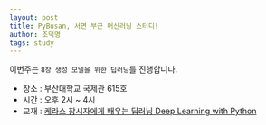 ```yaml
---
layout: post
title: PyBusan, 서면 부근 머신러닝 스터디!
author: 조덕명
tags: study
---
```


이번주는 `8장 생성 모델을 위한 딥러닝`를 진행합니다.

- 장소 : 부산대학교 국제관 615호
- 시간 : 오후 2시 ~ 4시
- 교재 : [케라스 창시자에게 배우는 딥러닝 Deep Learning with Python](https://www.aladin.co.kr/shop/wproduct.aspx?ItemId=170317445)
